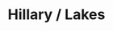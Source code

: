 ---
ee_id: '4175'
site: '1'
type: '2'
long_id: 2014 097 Hillary / Lakes
url: 2014-097-hillary-lakes
title: Hillary / Lakes
year: '2014'
medium: 1920x1080 H.264/MPEG-4 Part 10 looped digital file (from ​lossless ​Quicktime
  Animation master), media player, 70” flatscreen, armature, various cables
commission:
dims: 79 x 36 1/2 x 11 inches
pitch:
ps:
live_url:
related:
youtube:
imgs: hillary-lakes-2014-097-full-still-3-database-team.jpg
subheading:
display_year: '2014'
download:
add_credit:
add_credits:
related_code:
layout: things-i-made
---